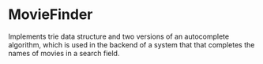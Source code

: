 # MovieFinder
Implements trie data structure and two versions of an autocomplete algorithm, which is used in the backend of a system that that completes the names of movies in a search field.
